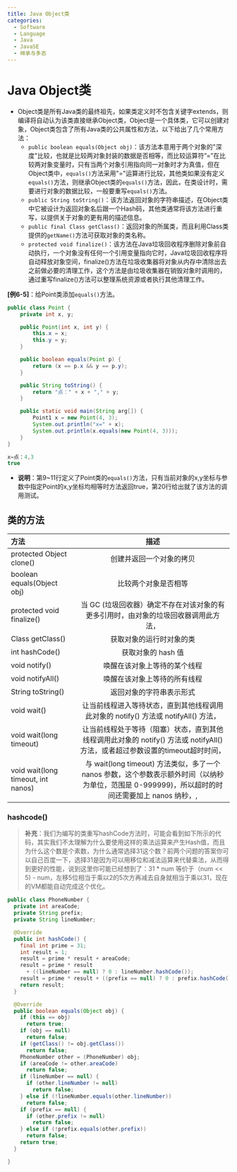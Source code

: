 ```yaml
---
title: Java Object类
categories:
  - Software
  - Language
  - Java
  - JavaSE
  - 继承与多态
---
```

# Java Object类

- Object类是所有Java类的最终祖先，如果类定义时不包含关键字extends，则编译将自动认为该类直接继承Object类，Object是一个具体类，它可以创建对象，Object类包含了所有Java类的公共属性和方法，以下给出了几个常用方法：
    - `public boolean equals(Object obj)`：该方法本意用于两个对象的"深度"比较，也就是比较两对象封装的数据是否相等，而比较运算符”=”在比较两对象变量时，只有当两个对象引用指向同一对象时才为真值，但在Object类中，`equals()`方法采用"="运算进行比较，其他类如果没有定义`equals()`方法，则继承Object类的`equals()`方法，因此，在类设计时，需要进行对象的数据比较，一般要重写`equals()`方法。
    - `public String toString()`：该方法返回对象的字符串描述，在Object类中它被设计为返回对象名后跟一个Hash码，其他类通常将该方法进行重写，以提供关于对象的更有用的描述信息。
    - `public final Class getClass()`：返回对象的所属类，而且利用Class类提供的`getName()`方法可获取对象的类名称。
    - `protected void finalize()`：该方法在Java垃圾回收程序删除对象前自动执行，一个对象没有任何一个引用变量指向它时，Java垃圾回收程序将自动释放对象空间，finalize()方法在垃圾收集器将对象从内存中清除出去之前做必要的清理工作，这个方法是由垃圾收集器在销毁对象时调用的，通过重写finalize()方法可以整理系统资源或者执行其他清理工作。

**[例6-5]**：给Point类添加`equals()`方法。

```java
public class Point {
    private int x, y;

    public Point(int x, int y) {
        this.x = x;
        this.y = y;
    }

    public boolean equals(Point p) {
        return (x == p.x && y == p.y);
    }

    public String toString() {
        return "点：" + x + "," + y;
    }

    public static void main(String arg[]) {
        Point1 x = new Point(4, 3);
        System.out.println("x=" + x);
        System.out.println(x.equals(new Point(4, 3)));
    }
}

x=点：4,3
true
```

- **说明**：第9~11行定义了Point类的`equals()`方法，只有当前对象的x,y坐标与参数中指定Point的x,y坐标均相等时方法返回true，第20行给出就了该方法的调用测试。

## 类的方法

| 方法                               |                             描述                             |
| :--------------------------------- | :----------------------------------------------------------: |
| protected Object clone()           |                   创建并返回一个对象的拷贝                   |
| boolean equals(Object obj)         |                     比较两个对象是否相等                     |
| protected void finalize()          | 当 GC (垃圾回收器）确定不存在对该对象的有更多引用时，由对象的垃圾回收器调用此方法， |
| Class getClass()                   |                   获取对象的运行时对象的类                   |
| int hashCode()                     |                      获取对象的 hash 值                      |
| void notify()                      |                 唤醒在该对象上等待的某个线程                 |
| void notifyAll()                   |                 唤醒在该对象上等待的所有线程                 |
| String toString()                  |                   返回对象的字符串表示形式                   |
| void wait()                        | 让当前线程进入等待状态，直到其他线程调用此对象的 notify() 方法或 notifyAll() 方法， |
| void wait(long timeout)            | 让当前线程处于等待（阻塞）状态，直到其他线程调用此对象的 notify() 方法或 notifyAll() 方法，或者超过参数设置的timeout超时时间， |
| void wait(long timeout, int nanos) | 与 wait(long timeout) 方法类似，多了一个 nanos 参数，这个参数表示额外时间（以纳秒为单位，范围是 0-999999)，所以超时的时间还需要加上 nanos 纳秒，, |

### hashcode()

> **补充**：我们为编写的类重写hashCode方法时，可能会看到如下所示的代码，其实我们不太理解为什么要使用这样的乘法运算来产生Hash值，而且为什么这个数是个素数，为什么通常选择31这个数？前两个问题的答案你可以自己百度一下，选择31是因为可以用移位和减法运算来代替乘法，从而得到更好的性能，说到这里你可能已经想到了：31 * num 等价于（num << 5) - num，左移5位相当于乘以2的5次方再减去自身就相当于乘以31，现在的VM都能自动完成这个优化。

```java
public class PhoneNumber {
  private int areaCode;
  private String prefix;
  private String lineNumber;

  @Override
  public int hashCode() {
    final int prime = 31;
    int result = 1;
    result = prime * result + areaCode;
    result = prime * result
      + ((lineNumber == null) ? 0 : lineNumber.hashCode());
    result = prime * result + ((prefix == null) ? 0 : prefix.hashCode());
    return result;
  }

  @Override
  public boolean equals(Object obj) {
    if (this == obj)
      return true;
    if (obj == null)
      return false;
    if (getClass() != obj.getClass())
      return false;
    PhoneNumber other = (PhoneNumber) obj;
    if (areaCode != other.areaCode)
      return false;
    if (lineNumber == null) {
      if (other.lineNumber != null)
        return false;
    } else if (!lineNumber.equals(other.lineNumber))
      return false;
    if (prefix == null) {
      if (other.prefix != null)
        return false;
    } else if (!prefix.equals(other.prefix))
      return false;
    return true;
  }

}
```

